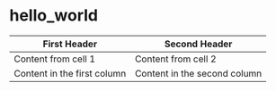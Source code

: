 # hello_world
First Header | Second Header
------------ | -------------
Content from cell 1 | Content from cell 2
Content in the first column | Content in the second column
